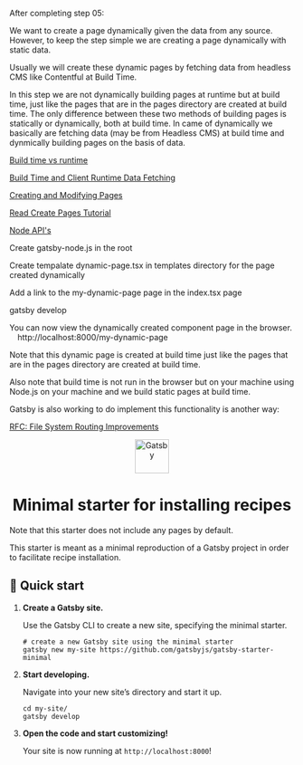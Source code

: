 After completing step 05:

We want to create a page dynamically given the data from any source. However, to keep the step simple we are creating a page dynamically with static data.

Usually we will create these dynamic pages by fetching data from headless CMS like Contentful at Build Time.

In this step we are not dynamically building pages at runtime but at build time, just like the pages that are in the pages directory are created at build time. The only difference between these two methods of building pages is statically or dynamically, both at build time. In came of dynamically we basically are fetching data (may be from Headless CMS) at build time and dynmically building pages on the basis of data.

[Build time vs runtime](https://www.gatsbyjs.com/docs/overview-of-the-gatsby-build-process/#build-time-vs-runtime)

[Build Time and Client Runtime Data Fetching](https://www.gatsbyjs.com/docs/data-fetching/)

[Creating and Modifying Pages](https://www.gatsbyjs.cn/docs/creating-and-modifying-pages/)

[Read Create Pages Tutorial](https://www.gatsbyjs.com/docs/programmatically-create-pages-from-data/#creating-pages)

[Node API's](https://www.gatsbyjs.cn/docs/node-apis/)

Create gatsby-node.js in the root

Create tempalate dynamic-page.tsx in templates directory for the page created dynamically

Add a link to the my-dynamic-page page in the index.tsx page

gatsby develop

You can now view the dynamically created component page in the browser.
⠀
http://localhost:8000/my-dynamic-page

Note that this dynamic page is created at build time just like the pages that are in the pages directory are created at build time.

Also note that build time is not run in the browser but on your machine using Node.js on your machine and we build static pages at build time.

Gatsby is also working to do implement this functionality is another way:

[RFC: File System Routing Improvements](https://github.com/gatsbyjs/gatsby/pull/24463)






<p align="center">
  <a href="https://www.gatsbyjs.org">
    <img alt="Gatsby" src="https://www.gatsbyjs.org/monogram.svg" width="60" />
  </a>
</p>
<h1 align="center">
  Minimal starter for installing recipes
</h1>

Note that this starter does not include any pages by default.

This starter is meant as a minimal reproduction of a Gatsby project in order to facilitate recipe installation.

## 🚀 Quick start

1.  **Create a Gatsby site.**

    Use the Gatsby CLI to create a new site, specifying the minimal starter.

    ```shell
    # create a new Gatsby site using the minimal starter
    gatsby new my-site https://github.com/gatsbyjs/gatsby-starter-minimal
    ```

2.  **Start developing.**

    Navigate into your new site’s directory and start it up.

    ```shell
    cd my-site/
    gatsby develop
    ```

3.  **Open the code and start customizing!**

    Your site is now running at `http://localhost:8000`!
